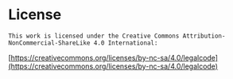 # License
    This work is licensed under the Creative Commons Attribution-NonCommercial-ShareLike 4.0 International:
    
[https://creativecommons.org/licenses/by-nc-sa/4.0/legalcode](https://creativecommons.org/licenses/by-nc-sa/4.0/legalcode)
